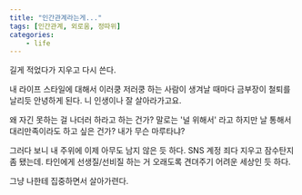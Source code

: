 ```yaml
---
title: "인간관계라는게..."
tags: [인간관계, 외로움, 정따위]
categories:
    - life
---
```


길게 적었다가 지우고 다시 쓴다.

내 라이프 스타일에 대해서 이러쿵 저러쿵 하는 사람이 생겨날 때마다 금부장이 철퇴를 날리듯 안녕하게 된다. 니 인생이나 잘 살아라가고요. 

왜 자긴 못하는 걸 나더러 하라고 하는 건가? 말로는 '널 위해서' 라고 하지만 날 통해서 대리만족이라도 하고 싶은 건가? 내가 무슨 마루타냐?

그러다 보니 내 주위에 이제 아무도 남지 않은 듯 하다. SNS 계정 죄다 지우고 잠수탄지 좀 됐는데. 타인에게 선생질/선비질 하는 거 오래도록 견뎌주기 어려운 세상인 듯 하다.

그냥 나한테 집중하면서 살아가련다.
